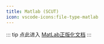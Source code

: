 ```yaml
---
title: Matlab (SCUT)
icon: vscode-icons:file-type-matlab
---
```


::: tip
点此进入 [MatLab正版化文档](https://web.scut.edu.cn/2023/0316/c31531a494035/page.htm)
:::
